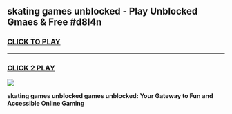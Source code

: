 
## skating games unblocked - Play Unblocked Gmaes & Free #d8l4n
<h3>
<a href="https://news.freeplayer.one?title=skating_games_unblocked&ref=03M">CLICK TO PLAY</a></h3>
<hr>

<h3>
<a href="https://news.freeplayer.one?title=skating_games_unblocked&ref=03M">CLICK 2 PLAY</a>
  
</h3>

<a href="https://news.freeplayer.one?title=skating_games_unblocked&ref=03M"><img src="https://clearcache.store/games.png"></a>


**skating games unblocked games unblocked: Your Gateway to Fun and Accessible Online Gaming**
